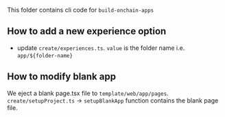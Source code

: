 This folder contains cli code for `build-onchain-apps`

## How to add a new experience option

- update `create/experiences.ts`. `value` is the folder name i.e. `app/${folder-name}`

## How to modify blank app

We eject a blank page.tsx file to `template/web/app/pages`. `create/setupProject.ts` → `setupBlankApp` function contains the blank page file.
